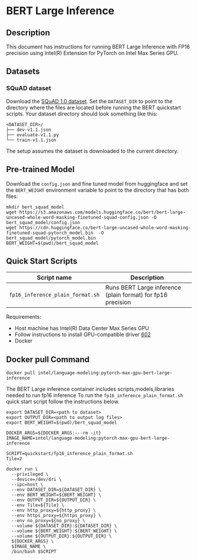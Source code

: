 # BERT Large Inference

## Description

This document has instructions for running BERT Large Inference with FP16 precision using Intel(R) Extension for PyTorch on Intel Max Series GPU. 

## Datasets

### SQuAD dataset

Download the [SQuAD 1.0 dataset](https://github.com/huggingface/transformers/tree/v4.0.0/examples/question-answering#fine-tuning-bert-on-squad10).
Set the `DATASET_DIR` to point to the directory where the files are located before running the BERT quickstart scripts. Your dataset directory should look something
like this:
```
<DATASET_DIR>/
├── dev-v1.1.json
├── evaluate-v1.1.py
└── train-v1.1.json
```
The setup assumes the dataset is downloaded to the current directory. 

## Pre-trained Model

Download the `config.json` and fine tuned model from huggingface and set the `BERT_WEIGHT` environment variable to point to the directory that has both files:

```
mkdir bert_squad_model
wget https://s3.amazonaws.com/models.huggingface.co/bert/bert-large-uncased-whole-word-masking-finetuned-squad-config.json -O bert_squad_model/config.json
wget https://cdn.huggingface.co/bert-large-uncased-whole-word-masking-finetuned-squad-pytorch_model.bin  -O bert_squad_model/pytorch_model.bin
BERT_WEIGHT=$(pwd)/bert_squad_model
```

## Quick Start Scripts

| Script name | Description |
|-------------|-------------|
| `fp16_inference_plain_format.sh` | Runs BERT Large inference (plain format) for fp16 precision |

Requirements:
* Host machine has Intel(R) Data Center Max Series GPU
* Follow instructions to install GPU-compatible driver [602](https://dgpu-docs.intel.com/installation-guides/ubuntu/ubuntu-jammy-dc.html#step-1-add-package-repository)
* Docker

## Docker pull Command

```
docker pull intel/language-modeling:pytorch-max-gpu-bert-large-inference
```

The BERT Large inference container includes scripts,models,libraries needed to run fp16 inference To run the `fp16_inference_plain_format.sh` quick start script follow the instructions below.

```
export DATASET_DIR=<path to dataset>
export OUTPUT_DIR=<path to output log files>
export BERT_WEIGHT=$(pwd)/bert_squad_model

DOCKER_ARGS=${DOCKER_ARGS:---rm -it}
IMAGE_NAME=intel/language-modeling:pytorch-max-gpu-bert-large-inference

SCRIPT=quickstart/fp16_inference_plain_format.sh
Tile=2

docker run \
  --privileged \
  --device=/dev/dri \
  --ipc=host \
  --env DATASET_DIR=${DATASET_DIR} \
  --env BERT_WEIGHT=${BERT_WEIGHT} \
  --env OUTPUT_DIR=${OUTPUT_DIR} \
  --env Tile=${Tile} \
  --env http_proxy=${http_proxy} \
  --env https_proxy=${https_proxy} \
  --env no_proxy=${no_proxy} \
  --volume ${DATASET_DIR}:${DATASET_DIR} \
  --volume ${BERT_WEIGHT}:${BERT_WEIGHT} \
  --volume ${OUTPUT_DIR}:${OUTPUT_DIR} \
  ${DOCKER_ARGS} \
  $IMAGE_NAME \
  /bin/bash $SCRIPT
  ```
